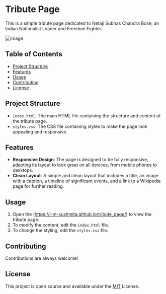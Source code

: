 
#  Tribute Page

This is a simple tribute page dedicated to Netaji Subhas Chandra Bose, an Indian Nationalist Leader and Freedom Fighter.

![image](https://github.com/I-m-Sushmita/tribute_page/assets/144529647/93b54f62-cab6-40f1-91b6-82d7cc008af9)


## Table of Contents
- [Project Structure](#project-structure)
- [Features](#features)
- [Usage](#usage)
- [Contributing](#contributing)
- [License](#license)
## Project Structure
- `index.html`: The main HTML file containing the structure and content of the tribute page.
- `styles.css`: The CSS file containing styles to make the page look appealing and responsive.
## Features
- **Responsive Design**: The page is designed to be fully responsive, adapting its layout to look great on all devices, from mobile phones to desktops.
- **Clean Layout**: A simple and clean layout that includes a title, an image with a caption, a timeline of significant events, and a link to a Wikipedia page for further reading.

## Usage

  1. Open the (https://i-m-sushmita.github.io/tribute_page/) to view the tribute page.
2. To modify the content, edit the `index.html` file.
3. To change the styling, edit the `styles.css` file.



## Contributing

Contributions are always welcome!




## License

This project is open source and available under the   [MIT](https://choosealicense.com/licenses/mit/) License.

